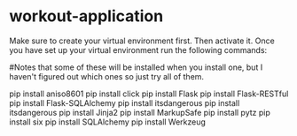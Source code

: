 # workout-application

Make sure to create your virtual environment first. Then activate it. Once you have set up your virtual environment run the following commands:

#Notes that some of these will be installed when you install one, but I haven't figured out which ones so just try all of them.


pip install aniso8601
pip install click
pip install Flask
pip install Flask-RESTful
pip install Flask-SQLAlchemy
pip install itsdangerous
pip install itsdangerous
pip install Jinja2
pip install MarkupSafe
pip install pytz
pip install six
pip install SQLAlchemy
pip install Werkzeug 
